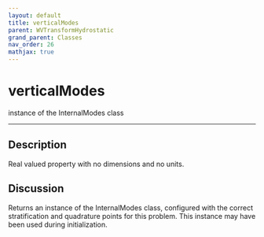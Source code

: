 ```yaml
---
layout: default
title: verticalModes
parent: WVTransformHydrostatic
grand_parent: Classes
nav_order: 26
mathjax: true
---
```


#  verticalModes

instance of the InternalModes class


---

## Description
Real valued property with no dimensions and no units.

## Discussion

Returns an instance of the InternalModes class, configured with the correct stratification and quadrature points for this problem. This instance may have been used during initialization.

